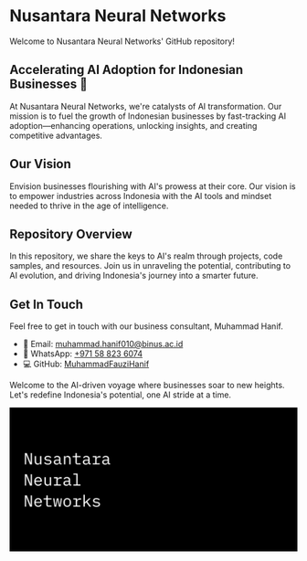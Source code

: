 # Nusantara Neural Networks

Welcome to Nusantara Neural Networks' GitHub repository!

## Accelerating AI Adoption for Indonesian Businesses 🚀

At Nusantara Neural Networks, we're catalysts of AI transformation. Our mission is to fuel the growth of Indonesian businesses by fast-tracking AI adoption—enhancing operations, unlocking insights, and creating competitive advantages.

## Our Vision

Envision businesses flourishing with AI's prowess at their core. Our vision is to empower industries across Indonesia with the AI tools and mindset needed to thrive in the age of intelligence.

## Repository Overview

In this repository, we share the keys to AI's realm through projects, code samples, and resources. Join us in unraveling the potential, contributing to AI evolution, and driving Indonesia's journey into a smarter future.

## Get In Touch

Feel free to get in touch with our business consultant, Muhammad Hanif.

- 📧 Email: muhammad.hanif010@binus.ac.id
- 📱 WhatsApp: [+971 58 823 6074](https://wa.me/+971588236074)
- 💻 GitHub: [MuhammadFauziHanif](https://github.com/MuhammadFauziHanif)

Welcome to the AI-driven voyage where businesses soar to new heights. Let's redefine Indonesia's potential, one AI stride at a time.

![Nusantara Neural Networks Github Social Media Preview](/profile/nusantara-neural-networks-github-social-media-preview.png)
